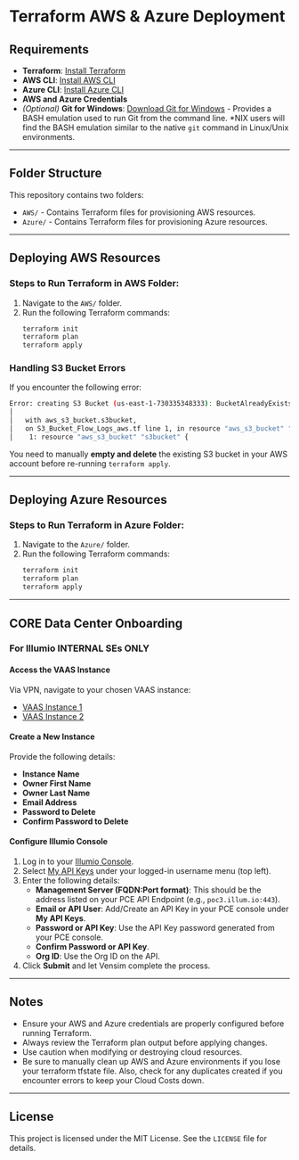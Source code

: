 # Terraform AWS & Azure Deployment

## Requirements
- **Terraform**: [Install Terraform](https://developer.hashicorp.com/terraform/tutorials/aws-get-started/install-cli)
- **AWS CLI**: [Install AWS CLI](https://docs.aws.amazon.com/cli/latest/userguide/getting-started-install.html)
- **Azure CLI**: [Install Azure CLI](https://learn.microsoft.com/en-us/cli/azure/)
- **AWS and Azure Credentials**
- *(Optional)* **Git for Windows**: [Download Git for Windows](https://gitforwindows.org/) - Provides a BASH emulation used to run Git from the command line. *NIX users will find the BASH emulation similar to the native `git` command in Linux/Unix environments.

---

## Folder Structure
This repository contains two folders:
- `AWS/` - Contains Terraform files for provisioning AWS resources.
- `Azure/` - Contains Terraform files for provisioning Azure resources.

---

## Deploying AWS Resources
### Steps to Run Terraform in AWS Folder:
1. Navigate to the `AWS/` folder.
2. Run the following Terraform commands:
   ```sh
   terraform init
   terraform plan
   terraform apply
   ```

### Handling S3 Bucket Errors
If you encounter the following error:
```sh
Error: creating S3 Bucket (us-east-1-730335348333): BucketAlreadyExists
│
│   with aws_s3_bucket.s3bucket,
│   on S3_Bucket_Flow_Logs_aws.tf line 1, in resource "aws_s3_bucket" "s3bucket":
│    1: resource "aws_s3_bucket" "s3bucket" {
```
You need to manually **empty and delete** the existing S3 bucket in your AWS account before re-running `terraform apply`.

---

## Deploying Azure Resources
### Steps to Run Terraform in Azure Folder:
1. Navigate to the `Azure/` folder.
2. Run the following Terraform commands:
   ```sh
   terraform init
   terraform plan
   terraform apply
   ```

---

## CORE Data Center Onboarding
### For Illumio INTERNAL SEs ONLY

#### Access the VAAS Instance
Via VPN, navigate to your chosen VAAS instance:
- [VAAS Instance 1](https://vaas-sedemos2.poc.segmentationpov.com/)
- [VAAS Instance 2](https://vaas.poc.segmentationpov.com/)

#### Create a New Instance
Provide the following details:
- **Instance Name**
- **Owner First Name**
- **Owner Last Name**
- **Email Address**
- **Password to Delete**
- **Confirm Password to Delete**

#### Configure Illumio Console
1. Log in to your [Illumio Console](https://console.illum.io/#/login).
2. Select [My API Keys](https://console.illum.io/#/apikeys) under your logged-in username menu (top left).
3. Enter the following details:
   - **Management Server (FQDN:Port format)**: This should be the address listed on your PCE API Endpoint (e.g., `poc3.illum.io:443`).
   - **Email or API User**: Add/Create an API Key in your PCE console under **My API Keys**.
   - **Password or API Key**: Use the API Key password generated from your PCE console.
   - **Confirm Password or API Key**.
   - **Org ID**: Use the Org ID on the API.
4. Click **Submit** and let Vensim complete the process.

---

## Notes
- Ensure your AWS and Azure credentials are properly configured before running Terraform.
- Always review the Terraform plan output before applying changes.
- Use caution when modifying or destroying cloud resources.
- Be sure to manually clean up AWS and Azure environments if you lose your terraform tfstate file. Also, check for any duplicates created if you encounter errors to keep your Cloud Costs down.

---

## License
This project is licensed under the MIT License. See the `LICENSE` file for details.
